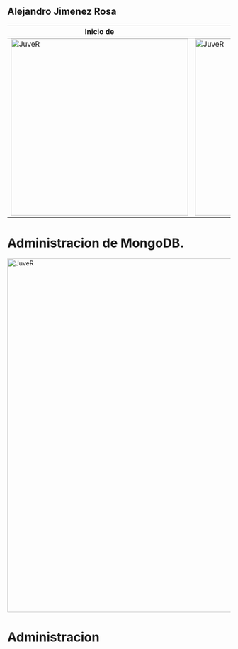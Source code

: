 

## Alejandro Jimenez Rosa

<table>
<thead>
<tr>
  <th>Inicio de  </th>
  <th> manual de MongoDB  AJ</th>
</tr>
</thead>
<tbody><tr>

<tr>
  <td><img src="https://avatars2.githubusercontent.com/u/7384546?s=460&v=4?format=jpg&name=large" alt="JuveR" width="400px" ></td>
  <td><img src="https://billeteranews.com/wp-content/uploads/2021/12/banco-popular-dominicano-office.jpg?format=jpg&name=large" alt="JuveR" width="400px" height="400px"></td>
</tr>
<!-- <tr>
  <td>Siempre</td>
  <td><img src="https://avatars2.githubusercontent.com/u/7384546?s=460&v=4?format=jpg&name=large" alt="JuveR" width="400px"></td>
</tr> -->


</tbody>
</table>

# 

# Administracion de MongoDB.
<img src="https://licendi.com/media/magefan_blog/2022/07/210904-Blog-Post-SQL-Server-2-e1630753848251-1.jpg?format=jpg&name=large" alt="JuveR" width="800px">

# Administracion
